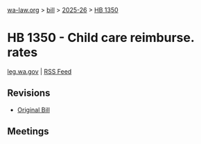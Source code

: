 [wa-law.org](/) > [bill](/bill/) > [2025-26](/bill/2025-26/) > [HB 1350](/bill/2025-26/hb/1350/)

# HB 1350 - Child care reimburse. rates
[leg.wa.gov](https://app.leg.wa.gov/billsummary?BillNumber=1350&Year=2025&Initiative=false) | [RSS Feed](./rss.xml)

## Revisions
* [Original Bill](1/)

## Meetings